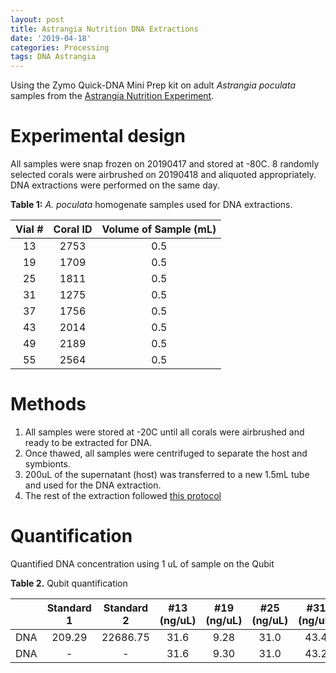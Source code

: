 ```yaml
---
layout: post
title: Astrangia Nutrition DNA Extractions
date: '2019-04-18'
categories: Processing
tags: DNA Astrangia
---
```


Using the Zymo Quick-DNA Mini Prep kit on adult *Astrangia poculata* samples from the [Astrangia Nutrition Experiment](https://github.com/kevinhwong1/Astrangia_Nutrition).

# Experimental design

All samples were snap frozen on 20190417 and stored at -80C. 8 randomly selected corals were airbrushed on 20190418 and aliquoted appropriately. DNA extractions were performed on the same day.

**Table 1:** *A. poculata* homogenate samples used for DNA extractions.

| Vial # | Coral ID | Volume of Sample (mL) |
|:------:|:--------:|:---------------------:|
|   13   |   2753   |          0.5          |
|   19   |   1709   |          0.5          |
|   25   |   1811   |          0.5          |
|   31   |   1275   |          0.5          |
|   37   |   1756   |          0.5          |
|   43   |   2014   |          0.5          |
|   49   |   2189   |          0.5          |
|   55   |   2564   |          0.5          |

# Methods

1. All samples were stored at -20C until all corals were airbrushed and ready to be extracted for DNA.
2. Once thawed, all samples were centrifuged to separate the host and symbionts.
3. 200uL of the supernatant (host) was transferred to a new 1.5mL tube and used for the DNA extraction.
4. The rest of the extraction followed [this protocol](https://kevinhwong1.github.io/KevinHWong_Notebook/Zymo-Quick-DNA-Mini-Prep-Kit-Troubleshooting-on-Adult-P.-astreoides/)

# Quantification

Quantified DNA concentration using 1 uL of sample on the Qubit

**Table 2.** Qubit quantification

|     | Standard 1 | Standard 2 | #13 (ng/uL) | #19 (ng/uL) | #25 (ng/uL) | #31 (ng/uL) | #37 (ng/uL) | #43 (ng/uL) | #49 (ng/uL) | #55 (ng/uL) |
|:---:|:----------:|:----------:|:-----------:|:-----------:|:-----------:|:-----------:|:-----------:|:-----------:|:-----------:|:-----------:|
| DNA |   209.29   |  22686.75  |     31.6    |     9.28    |     31.0    |     43.4    |     44.2    |     27.6    |     29.0    |     19.3    |
| DNA |      -     |      -     |     31.6    |     9.30    |     31.0    |     43.2    |     44.6    |     27.6    |     28.8    |     19.3    |
